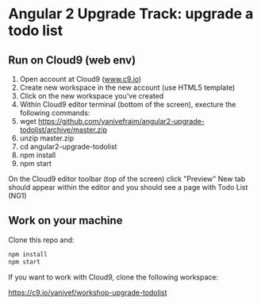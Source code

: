 # Angular 2 Upgrade Track: upgrade a todo list

## Run on Cloud9 (web env)

1. Open account at Cloud9 (www.c9.io)
2. Create new workspace in the new account (use HTML5 template)
3. Click on the new workspace you've created
4. Within Cloud9 editor terminal (bottom of the screen), execture the following commands:
5. wget https://github.com/yanivefraim/angular2-upgrade-todolist/archive/master.zip
6. unzip master.zip
7. cd angular2-upgrade-todolist
8. npm install
9. npm start
 
On the Cloud9 editor toolbar (top of the screen) click "Preview"
New tab should appear within the editor and you should see a page with Todo List (NG1)

## Work on your machine

Clone this repo and: 

```bash
npm install
npm start
```

If you want to work with Cloud9, clone the following workspace:

https://c9.io/yanivef/workshop-upgrade-todolist

